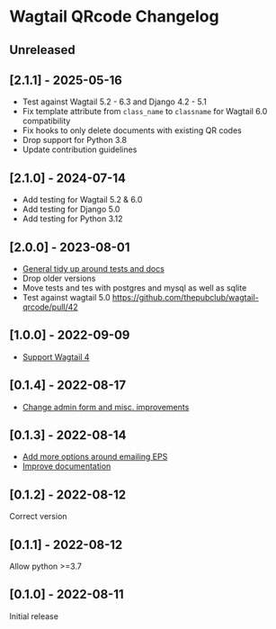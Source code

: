 # Wagtail QRcode Changelog

## Unreleased

## [2.1.1] - 2025-05-16

- Test against Wagtail 5.2 - 6.3 and Django 4.2 - 5.1
- Fix template attribute from `class_name` to `classname` for Wagtail 6.0 compatibility
- Fix hooks to only delete documents with existing QR codes
- Drop support for Python 3.8
- Update contribution guidelines

## [2.1.0] - 2024-07-14

- Add testing for Wagtail 5.2 & 6.0
- Add testing for Django 5.0
- Add testing for Python 3.12

## [2.0.0] - 2023-08-01

- [General tidy up around tests and docs](https://github.com/nickmoreton/wagtail-qrcode/pull/28)
- Drop older versions
- Move tests and tes with postgres and mysql as well as sqlite
- Test against wagtail 5.0 <https://github.com/thepubclub/wagtail-qrcode/pull/42>

## [1.0.0] - 2022-09-09

- [Support Wagtail 4](https://github.com/nickmoreton/wagtail-qrcode/pull/24)

## [0.1.4] - 2022-08-17

- [Change admin form and misc. improvements](https://github.com/nickmoreton/wagtail-qrcode/pull/23)

## [0.1.3] - 2022-08-14

- [Add more options around emailing EPS](https://github.com/nickmoreton/wagtail-qrcode/pull/19)
- [Improve documentation](https://github.com/nickmoreton/wagtail-qrcode/pull/18)

## [0.1.2] - 2022-08-12

Correct version

## [0.1.1] - 2022-08-12

Allow python >=3.7

## [0.1.0] - 2022-08-11

Initial release
